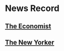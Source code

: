 # News Record



## [The Economist][E]



## [The New Yorker][N]



[E]:./TheEconomist/README.md

[N]:./TheNewYorker/README.md





